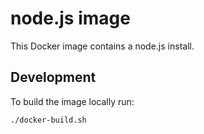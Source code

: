 # node.js image

This Docker image contains a node.js install.


## Development

To build the image locally run:
```bash
./docker-build.sh
```